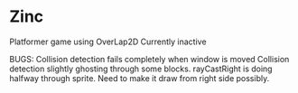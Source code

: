 # Zinc
Platformer game using OverLap2D
Currently inactive



BUGS:
Collision detection fails completely when window is moved
Collision detection slightly ghosting through some blocks.
rayCastRight is doing halfway through sprite. Need to make it draw from right side possibly.
